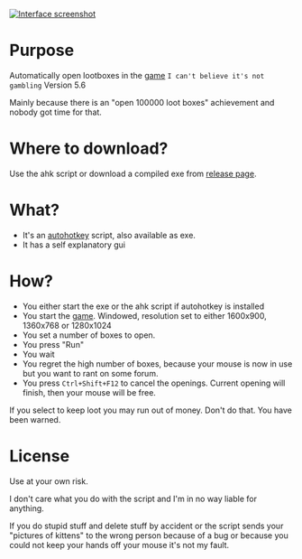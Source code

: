
[![Interface screenshot](https://i.imgur.com/AWcE8dH.png "Interface screenshot")](https://github.com/3stadt/AutoICBING/releases/)

# Purpose

Automatically open lootboxes in the [game](http://store.steampowered.com/app/733990/I_Cant_Believe_Its_Not_Gambling/) `I can't believe it's not gambling` Version 5.6

Mainly because there is an "open 100000 loot boxes" achievement and nobody got time for that.

# Where to download?

Use the ahk script or download a compiled exe from [release page](https://github.com/3stadt/AutoICBING/releases/).

# What?

- It's an [autohotkey](https://autohotkey.com/) script, also available as exe.
- It has a self explanatory gui

# How?

- You either start the exe or the ahk script if autohotkey is installed
- You start the [game](http://store.steampowered.com/app/733990/I_Cant_Believe_Its_Not_Gambling/). Windowed, resolution set to either 1600x900, 1360x768 or 1280x1024
- You set a number of boxes to open.
- You press "Run"
- You wait
- You regret the high number of boxes, because your mouse is now in use but you want to rant on some forum.
- You press `Ctrl+Shift+F12` to cancel the openings. Current opening will finish, then your mouse will be free.

If you select to keep loot you may run out of money. Don't do that. You have been warned.

# License

Use at your own risk.

I don't care what you do with the script and I'm in no way liable for anything.

If you do stupid stuff and delete stuff by accident or the script sends your "pictures of kittens" to the wrong person because of a bug or because you could not keep your hands off your mouse it's not my fault.
